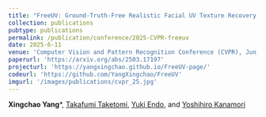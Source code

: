 ```yaml
---
title: "FreeUV: Ground-Truth-Free Realistic Facial UV Texture Recovery via Cross-Assembly Inference Strategy"
collection: publications
pubtype: publications
permalink: /publication/conference/2025-CVPR-freeuv
date: 2025-6-11
venue: 'Computer Vision and Pattern Recognition Conference (CVPR), Jun, To appear'
paperurl: 'https://arxiv.org/abs/2503.17197'
projecturl: 'https://yangxingchao.github.io/FreeUV-page/'
codeurl: 'https://github.com/YangXingchao/FreeUV'
imgurl: '/images/publications/cvpr_25.jpg'
---
```


**Xingchao Yang***, [Takafumi Taketomi](https://taketomitakafumi.sakura.ne.jp/web/en/), [Yuki Endo](https://www.cgg.cs.tsukuba.ac.jp/~endo/index_en.html), and [Yoshihiro Kanamori](http://kanamori.cs.tsukuba.ac.jp/index.html)